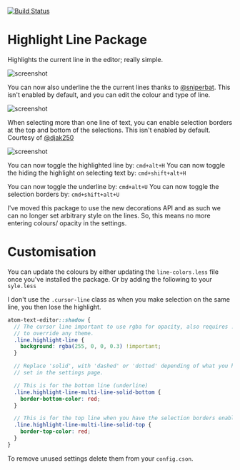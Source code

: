 [![Build Status](https://travis-ci.org/richrace/highlight-line.svg?branch=master)](https://travis-ci.org/richrace/highlight-line)

# Highlight Line Package

Highlights the current line in the editor; really simple.

![screenshot](http://i.imgur.com/fa32Wtr.png)

You can now also underline the the current lines thanks to
[@sniperbat](https://github.com/sniperbat). This isn't enabled by default, and
you can edit the colour and type of line.

![screenshot](http://i.imgur.com/lIYBxQX.png)


When selecting more than one line of text, you can enable selection borders at
the top and bottom of the selections. This isn't enabled by default.
Courtesy of [@djak250](https://github.com/djak250)

![screenshot](http://i.imgur.com/G1b8eAJ.png)

You can now toggle the highlighted line by:  ```cmd+alt+H```
You can now toggle the hiding the highlight on selecting text by:  ```cmd+shift+alt+H```

You can now toggle the underline by:  ```cmd+alt+U```
You can now toggle the selection borders by:  ```cmd+shift+alt+U```

I've moved this package to use the new decorations API and as such we can no
longer set arbitrary style on the lines. So, this means no more entering colours/
opacity in the settings.

# Customisation

You can update the colours by either updating the ```line-colors.less``` file
once you've installed the package. Or by adding the following to your ```syle.less```

I don't use the ```.cursor-line``` class as when you make selection on the
same line, you then lose the highlight.

```scss
atom-text-editor::shadow {
  // The cursor line important to use rgba for opacity, also requires !important
  // to override any theme.
  .line.highlight-line {
    background: rgba(255, 0, 0, 0.3) !important;
  }

  // Replace 'solid', with 'dashed' or 'dotted' depending of what you have
  // set in the settings page.

  // This is for the bottom line (underline)
  .line.highlight-line-multi-line-solid-bottom {
    border-bottom-color: red;
  }

  // This is for the top line when you have the selection borders enabled.
  .line.highlight-line-multi-line-solid-top {
    border-top-color: red;
  }
}
```

To remove unused settings delete them from your ```config.cson```.
